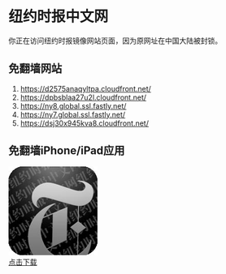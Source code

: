 <h1>纽约时报中文网</h1>
<p>你正在访问纽约时报镜像网站页面，因为原网址在中国大陆被封锁。</p>
<h2>免翻墙网站</h2>
<ol>
<li><a href="https://d2575anaqyltpa.cloudfront.net/" target="1">https://d2575anaqyltpa.cloudfront.net/</a></li>
<li><a href="https://dpbsblaa27u2l.cloudfront.net/" target="2">https://dpbsblaa27u2l.cloudfront.net/</a></li>
<li><a href="https://ny8.global.ssl.fastly.net/" target="3">https://ny8.global.ssl.fastly.net/</a></li>
<li><a href="https://ny7.global.ssl.fastly.net/" target="4">https://ny7.global.ssl.fastly.net/</a></li>
<li><a href="https://dsj30x945kva8.cloudfront.net/" target="5">https://dsj30x945kva8.cloudfront.net/</a></li>
</ol>
<h2>免翻墙iPhone/iPad应用</h2>
<p>
	<a href="https://itunes.apple.com/cn/app/niu-yue-shi-bao-zhong-wen-wang/id807498298?mt=8">
		<img src="icon175x175.jpeg" />
		<br/>点击下载
	</a>
</p>